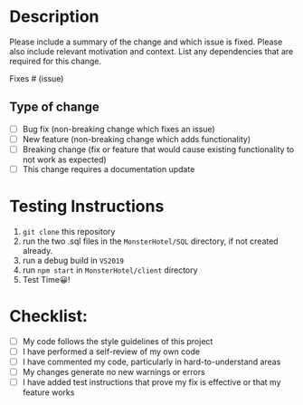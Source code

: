 # Description
Please include a summary of the change and which issue is fixed. Please also include relevant motivation and context. List any dependencies that are required for this change.

Fixes # (issue)

## Type of change
- [ ] Bug fix (non-breaking change which fixes an issue)
- [ ] New feature (non-breaking change which adds functionality)
- [ ] Breaking change (fix or feature that would cause existing functionality to not work as expected)
- [ ] This change requires a documentation update

# Testing Instructions
1. `git clone` this repository
2. run the two .sql files in the `MonsterHotel/SQL` directory, if not created already.
3. run a debug build in `VS2019`
4. run `npm start` in `MonsterHotel/client` directory
5. Test Time😀! 

# Checklist:

- [ ] My code follows the style guidelines of this project
- [ ] I have performed a self-review of my own code
- [ ] I have commented my code, particularly in hard-to-understand areas
- [ ] My changes generate no new warnings or errors
- [ ] I have added test instructions that prove my fix is effective or that my feature works

